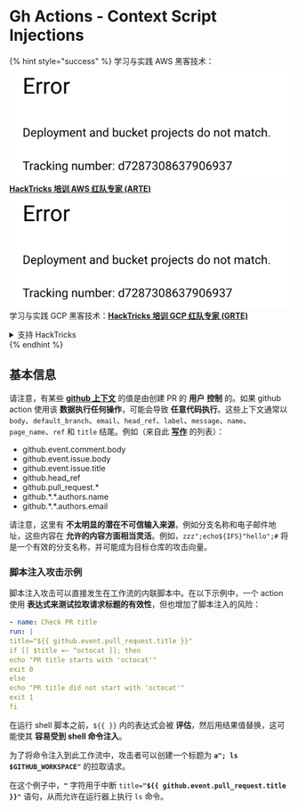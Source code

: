 # Gh Actions - Context Script Injections

{% hint style="success" %}
学习与实践 AWS 黑客技术：<img src="../../../.gitbook/assets/image (1) (1).png" alt="" data-size="line">[**HackTricks 培训 AWS 红队专家 (ARTE)**](https://training.hacktricks.xyz/courses/arte)<img src="../../../.gitbook/assets/image (1) (1).png" alt="" data-size="line">\
学习与实践 GCP 黑客技术：<img src="../../../.gitbook/assets/image (2).png" alt="" data-size="line">[**HackTricks 培训 GCP 红队专家 (GRTE)**<img src="../../../.gitbook/assets/image (2).png" alt="" data-size="line">](https://training.hacktricks.xyz/courses/grte)

<details>

<summary>支持 HackTricks</summary>

* 查看 [**订阅计划**](https://github.com/sponsors/carlospolop)!
* **加入** 💬 [**Discord 群组**](https://discord.gg/hRep4RUj7f) 或 [**telegram 群组**](https://t.me/peass) 或 **关注** 我们的 **Twitter** 🐦 [**@hacktricks\_live**](https://twitter.com/hacktricks\_live)**.**
* **通过向** [**HackTricks**](https://github.com/carlospolop/hacktricks) 和 [**HackTricks Cloud**](https://github.com/carlospolop/hacktricks-cloud) github 仓库提交 PR 来分享黑客技巧。

</details>
{% endhint %}

## 基本信息

请注意，有某些 [**github 上下文**](https://docs.github.com/en/actions/reference/context-and-expression-syntax-for-github-actions#github-context) 的值是由创建 PR 的 **用户** **控制** 的。如果 github action 使用该 **数据执行任何操作**，可能会导致 **任意代码执行**。这些上下文通常以 `body`、`default_branch`、`email`、`head_ref`、`label`、`message`、`name`、`page_name`、`ref` 和 `title` 结尾。例如（来自此 [**写作**](https://medium.com/tinder/exploiting-github-actions-on-open-source-projects-5d93936d189f) 的列表）：

* github.event.comment.body
* github.event.issue.body
* github.event.issue.title
* github.head\_ref
* github.pull\_request.\*
* github.\*.\*.authors.name
* github.\*.\*.authors.email

请注意，这里有 **不太明显的潜在不可信输入来源**，例如分支名称和电子邮件地址，这些内容在 **允许的内容方面相当灵活**。例如，`zzz";echo${IFS}"hello";#` 将是一个有效的分支名称，并可能成为目标仓库的攻击向量。

### 脚本注入攻击示例 <a href="#example-of-a-script-injection-attack" id="example-of-a-script-injection-attack"></a>

脚本注入攻击可以直接发生在工作流的内联脚本中。在以下示例中，一个 action 使用 **表达式来测试拉取请求标题的有效性**，但也增加了脚本注入的风险：
```yaml
- name: Check PR title
run: |
title="${{ github.event.pull_request.title }}"
if [[ $title =~ ^octocat ]]; then
echo "PR title starts with 'octocat'"
exit 0
else
echo "PR title did not start with 'octocat'"
exit 1
fi
```
在运行 shell 脚本之前，`${{ }}` 内的表达式会被 **评估**，然后用结果值替换，这可能使其 **容易受到 shell 命令注入**。

为了将命令注入到此工作流中，攻击者可以创建一个标题为 **`a"; ls $GITHUB_WORKSPACE"`** 的拉取请求。

在这个例子中，**`"`** 字符用于中断 `title=`**`"${{ github.event.pull_request.title }}"`** 语句，从而允许在运行器上执行 `ls` 命令。
